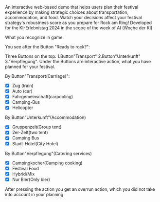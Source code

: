 An interactive web-based demo that helps users plan their festival experience by making strategic choices about transportation, accommodation, and food. Watch your decisions affect your festival strategy's robustness score as you prepare for Rock am Ring!
Developed for the KI-Erlebnistag 2024 in the scope of the week of AI (Woche der KI)

What you recognize in game:

You see after the Button "Ready to rock?":

Three Buttons on the top: 1.Button"Transport" 2.Button"Unterkunft" 3."Verpflegung".
Under the Buttons are interactive action, what you have planned for your festival.

By Button"Transport(Carriage)":
- [x] Zug (train)
- [x] Auto (car)
- [x] Fahrgemeinschaft(carpooling)
- [x] Camping-Bus
- [x] Helicopter

By Button"Unterkunft"(Accommodation)
- [x] Gruppenzelt(Group tent)
- [x] 2er-Zelt(two tent)
- [x] Camping Bus
- [x] Stadt-Hotel(City Hotel)

By Button"Verpflegung"(Catering services)
- [x] Campingkocher(Camping cooking)
- [x] Festival Food
- [x] Hybrid/Mix
- [x] Nur Bier(Only bier)

After pressing the action you get an overrun action, which you did not take into account in your planning

